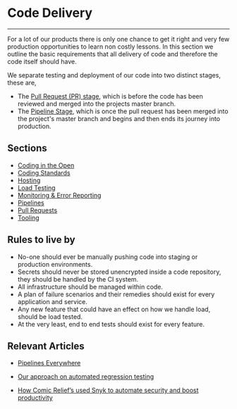 # Code Delivery
***
For a lot of our products there is only one chance to get it right and very few production opportunities to learn non 
costly lessons. In this section we outline the basic requirements that all delivery of code and therefore the code itself 
should have.

We separate testing and deployment of our code into two distinct stages, these are,
- The [Pull Request (PR) stage](pull-requests.md), which is before the code has been reviewed and merged into the 
 projects master branch.
- The [Pipeline Stage](pipelines.md), which is once the pull request has been merged into the project's master branch and 
begins and then ends its journey into production.

## Sections
* [Coding in the Open](code-in-open.md)
* [Coding Standards](coding-standards.md)
* [Hosting](hosting.md)
* [Load Testing](load-testing.md)
* [Monitoring & Error Reporting](monitoring.md)
* [Pipelines](pipelines.md)
* [Pull Requests](pull-requests.md)
* [Tooling](tooling.md)

## Rules to live by
- No-one should ever be manually pushing code into staging or production environments.
- Secrets should never be stored unencrypted inside a code repository, they should be handled by the CI system.
- All infrastructure should be managed within code.
- A plan of failure scenarios and their remedies should exist for every application and service.
- Any new feature that could have an effect on how we handle load, should be load tested.
- At the very least, end to end tests should exist for every feature.

## Relevant Articles
- [Pipelines Everywhere](https://medium.com/comic-relief/pipelines-everywhere-9eb284f5bee3)

- [Our approach on automated regression testing](https://medium.com/comic-relief/our-approach-on-automated-regression-testing-454731bac9b)

- [How Comic Relief’s used Snyk to automate security and boost productivity ](https://snyk.io/blog/case-study-comic-relief/)
